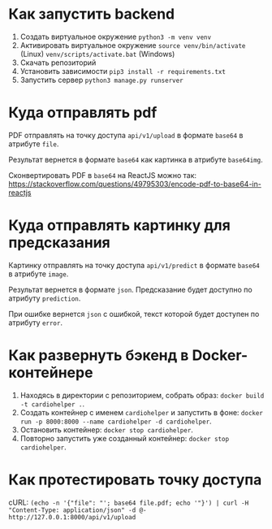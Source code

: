 # Как запустить backend

1) Создать виртуальное окружение `python3 -m venv venv`
2) Активировать виртуальное окружение `source venv/bin/activate` (Linux) `venv/scripts/activate.bat` (Windows)
3) Скачать репозиторий
4) Установить зависимости `pip3 install -r requirements.txt`
5) Запустить сервер `python3 manage.py runserver`

# Куда отправлять pdf

PDF отправлять на точку доступа `api/v1/upload` в формате `base64` в атрибуте `file`.

Результат вернется в формате `base64` как картинка в атрибуте `base64img`.

Сконвертировать PDF в `base64` на ReactJS можно так:
https://stackoverflow.com/questions/49795303/encode-pdf-to-base64-in-reactjs

# Куда отправлять картинку для предсказания

Картинку отправлять на точку доступа `api/v1/predict` в формате `base64` в атрибуте `image`.

Результат вернется в формате `json`. Предсказание будет доступно по атрибуту `prediction`. 

При ошибке вернется `json` с ошибкой, текст которой будет доступен по атрибуту `error`.

# Как развернуть бэкенд в Docker-контейнере

1. Находясь в директории с репозиторием, собрать образ: `docker build -t cardiohelper .`.
2. Создать контейнер с именем `cardiohelper` и запустить в фоне:  `docker run -p 8000:8000 --name cardiohelper -d cardiohelper`.
3. Остановить контейнер: `docker stop cardiohelper`.
4. Повторно запустить уже созданный контейнер: `docker stop cardiohelper`.

# Как протестировать точку доступа

cURL: `(echo -n '{"file": "'; base64 file.pdf; echo '"}') | curl -H "Content-Type: application/json" -d @-  http://127.0.0.1:8000/api/v1/upload  `
